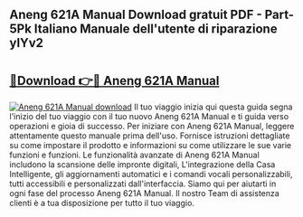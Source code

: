 ## Aneng 621A Manual Download gratuit PDF - Part-5Pk Italiano Manuale dell'utente di riparazione yIYv2

# <h2><a href="http://df991c.blite.top/?on=Aneng+621A+Manual">🔗Download 👉🔴 Aneng 621A Manual</a></h2>

[![Aneng 621A Manual download](https://i.imgur.com/lujVjoI.png)](http://df991c.blite.top/?on=Aneng+621A+Manual)
Il tuo viaggio inizia qui questa guida segna l'inizio del tuo viaggio con il tuo nuovo Aneng 621A Manual e ti guida verso operazioni e gioia di successo. Per iniziare con Aneng 621A Manual, leggere attentamente questo manuale prima dell'uso. Fornisce istruzioni dettagliate su come impostare il prodotto e informazioni su come utilizzare le sue varie funzioni e funzioni. Le funzionalità avanzate di Aneng 621A Manual includono la scansione delle impronte digitali, L'integrazione della Casa Intelligente, gli aggiornamenti automatici e i comandi vocali personalizzabili, tutti accessibili e personalizzati dall'interfaccia. Siamo qui per aiutarti in ogni fase del processo Aneng 621A Manual. Il nostro Team di assistenza clienti è a tua disposizione per tutto il tuo viaggio.
